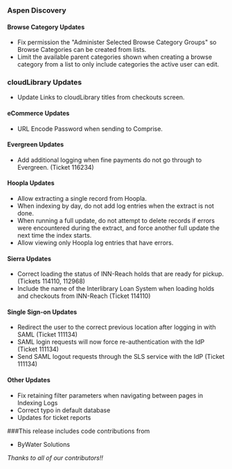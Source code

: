 ### Aspen Discovery
#### Browse Category Updates
- Fix permission the "Administer Selected Browse Category Groups" so Browse Categories can be created from lists. 
- Limit the available parent categories shown when creating a browse category from a list to only include categories the active user can edit. 

### cloudLibrary Updates
- Update Links to cloudLibrary titles from checkouts screen.  

#### eCommerce Updates
- URL Encode Password when sending to Comprise. 

#### Evergreen Updates
- Add additional logging when fine payments do not go through to Evergreen. (Ticket 116234) 

#### Hoopla Updates
- Allow extracting a single record from Hoopla.
- When indexing by day, do not add log entries when the extract is not done. 
- When running a full update, do not attempt to delete records if errors were encountered during the extract, and force another full update the next time the index starts. 
- Allow viewing only Hoopla log entries that have errors. 

#### Sierra Updates
- Correct loading the status of INN-Reach holds that are ready for pickup. (Tickets 114110, 112968)
- Include the name of the Interlibrary Loan System when loading holds and checkouts from INN-Reach (Ticket 114110) 

#### Single Sign-on Updates
- Redirect the user to the correct previous location after logging in with SAML (Ticket 111134)
- SAML login requests will now force re-authentication with the IdP (Ticket 111134)
- Send SAML logout requests through the SLS service with the IdP (Ticket 111134)

#### Other Updates
- Fix retaining filter parameters when navigating between pages in Indexing Logs
- Correct typo in default database
- Updates for ticket reports

###This release includes code contributions from
- ByWater Solutions

_Thanks to all of our contributors!!_